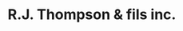 ---
title: "R.J. Thompson & fils inc."
url: /mont-laurier/r-j-thompson-und-fils-inc/
shop: Schuhe
---